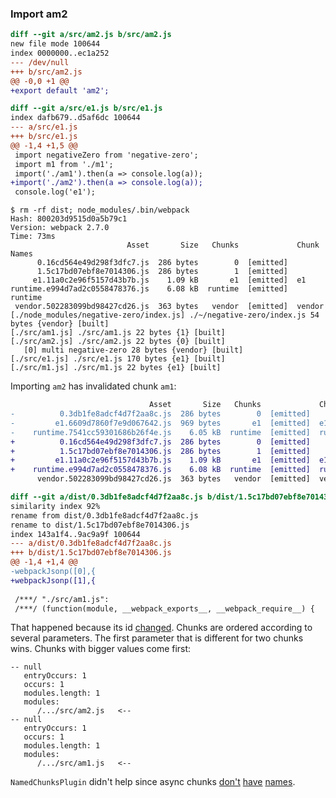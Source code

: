 ### Import am2

```diff
diff --git a/src/am2.js b/src/am2.js
new file mode 100644
index 0000000..ec1a252
--- /dev/null
+++ b/src/am2.js
@@ -0,0 +1 @@
+export default 'am2';
```

```diff
diff --git a/src/e1.js b/src/e1.js
index dafb679..d5af6dc 100644
--- a/src/e1.js
+++ b/src/e1.js
@@ -1,4 +1,5 @@
 import negativeZero from 'negative-zero';
 import m1 from './m1';
 import('./am1').then(a => console.log(a));
+import('./am2').then(a => console.log(a));
 console.log('e1');
```

    $ rm -rf dist; node_modules/.bin/webpack
    Hash: 800203d9515d0a5b79c1
    Version: webpack 2.7.0
    Time: 73ms
                              Asset       Size   Chunks             Chunk Names
          0.16cd564e49d298f3dfc7.js  286 bytes        0  [emitted]  
          1.5c17bd07ebf8e7014306.js  286 bytes        1  [emitted]  
         e1.11a0c2e96f5157d43b7b.js    1.09 kB       e1  [emitted]  e1
    runtime.e994d7ad2c0558478376.js    6.08 kB  runtime  [emitted]  runtime
     vendor.502283099bd98427cd26.js  363 bytes   vendor  [emitted]  vendor
    [./node_modules/negative-zero/index.js] ./~/negative-zero/index.js 54 bytes {vendor} [built]
    [./src/am1.js] ./src/am1.js 22 bytes {1} [built]
    [./src/am2.js] ./src/am2.js 22 bytes {0} [built]
       [0] multi negative-zero 28 bytes {vendor} [built]
    [./src/e1.js] ./src/e1.js 170 bytes {e1} [built]
    [./src/m1.js] ./src/m1.js 22 bytes {e1} [built]

Importing `am2` has invalidated chunk `am1`:

```diff
                               Asset       Size   Chunks             Chunk Names
-          0.3db1fe8adcf4d7f2aa8c.js  286 bytes        0  [emitted]  
-         e1.6609d7860f7e9d067642.js  969 bytes       e1  [emitted]  e1
-    runtime.7541cc59301686b26f4e.js    6.05 kB  runtime  [emitted]  runtime
+          0.16cd564e49d298f3dfc7.js  286 bytes        0  [emitted]  
+          1.5c17bd07ebf8e7014306.js  286 bytes        1  [emitted]  
+         e1.11a0c2e96f5157d43b7b.js    1.09 kB       e1  [emitted]  e1
+    runtime.e994d7ad2c0558478376.js    6.08 kB  runtime  [emitted]  runtime
      vendor.502283099bd98427cd26.js  363 bytes   vendor  [emitted]  vendor
```

```diff
diff --git a/dist/0.3db1fe8adcf4d7f2aa8c.js b/dist/1.5c17bd07ebf8e7014306.js
similarity index 92%
rename from dist/0.3db1fe8adcf4d7f2aa8c.js
rename to dist/1.5c17bd07ebf8e7014306.js
index 143a1f4..9ac9a9f 100644
--- a/dist/0.3db1fe8adcf4d7f2aa8c.js
+++ b/dist/1.5c17bd07ebf8e7014306.js
@@ -1,4 +1,4 @@
-webpackJsonp([0],{
+webpackJsonp([1],{
 
 /***/ "./src/am1.js":
 /***/ (function(module, __webpack_exports__, __webpack_require__) {
```

That happened because its id [changed][1]. Chunks are ordered according to several parameters. The first parameter that is different for two chunks wins. Chunks with bigger values come first:

```
-- null
   entryOccurs: 1
   occurs: 1
   modules.length: 1
   modules:
      /.../src/am2.js   <--
-- null
   entryOccurs: 1
   occurs: 1
   modules.length: 1
   modules:
      /.../src/am1.js   <--
```

`NamedChunksPlugin` didn't help since async chunks [don't][2] [have][3] [names][4].

[1]: https://github.com/webpack/webpack/blob/v2.7.0/lib/optimize/OccurrenceOrderPlugin.js#L91-L105
[2]: https://github.com/webpack/webpack/blob/v2.7.0/lib/NamedChunksPlugin.js#L14
[3]: https://github.com/webpack/webpack/blob/v2.7.0/lib/NamedChunksPlugin.js#L22
[4]: https://github.com/webpack/webpack/blob/v2.7.0/lib/NamedChunksPlugin.js#L10
